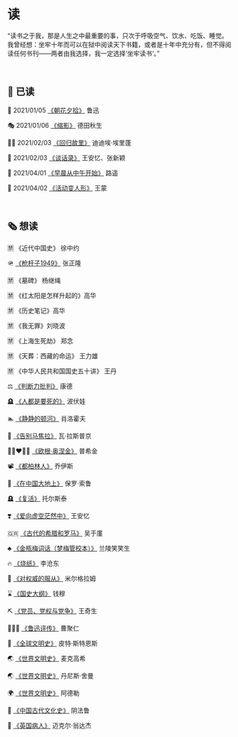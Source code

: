 # 读

“读书之于我，那是人生之中最重要的事，只次于呼吸空气、饮水、吃饭、睡觉。我曾经想：坐牢十年而可以在狱中阅读天下书籍，或者是十年中充分有，但不得阅读任何书刊——两者由我选择，我一定选择‘坐牢读书’。”

<br>

## 📰 已读

🌺 2021/01/05 [《朝花夕拾》](https://book.douban.com/subject/22788645/) 鲁迅

🎭 2021/01/06 [《缩影》](https://book.douban.com/subject/3202953/) 德田秋生

🚶‍♀️ 2021/02/03 [《回归故里》](https://book.douban.com/subject/34942789/) 迪迪埃·埃里蓬

📙 2021/02/03 [《谈话录》](https://book.douban.com/subject/30394391/) 王安忆、张新颖 

🌅 2021/04/01 [《早晨从中午开始》](https://book.douban.com/subject/10597811/) 路遥

👺 2021/04/02 [《活动变人形》](https://book.douban.com/subject/26810934/) 王蒙

<br>

## 🗞 想读

🈲️ 《近代中国史》 徐中约

🪖 [《枪杆子1949》](https://book.douban.com/subject/3225740/) 张正隆

🈲️ 《墓碑》 杨继绳 

🈲️ 《红太阳是怎样升起的》高华 

🈲️ 《历史笔记》高华 

🈲️ 《我无罪》刘晓波

🈲️ 《上海生死劫》 郑念 

🈲️ 《天葬：西藏的命运》 王力雄

🈲️ 《中华人民共和国国史五十讲》 王丹

⚖️ [《判断力批判》](https://book.douban.com/subject/1137244/) 康德

🪦 [《人都是要死的》](https://book.douban.com/subject/1340498/) 波伏娃

🏊 [《静静的顿河》](https://book.douban.com/subject/4908877/) 肖洛霍夫

👋 [《告别马焦拉》](https://book.douban.com/subject/1201844/) 瓦·拉斯普京 

👩🏼‍❤️‍👨🏼 [《欧根·奥涅金》](https://book.douban.com/subject/3241695/) 普希金

📽 [《都柏林人》](https://book.douban.com/subject/4908872/) 乔伊斯

🎒 [《在中国大地上》](https://book.douban.com/subject/35148942/) 保罗·索鲁

🪦 [《复活》](https://book.douban.com/subject/1880990/) 托尔斯泰

❣️ [《爱向虚空茫然中》](https://book.douban.com/subject/24817332/) 王安忆

🇬🇷 [《古代的希腊和罗马》](https://book.douban.com/subject/20431880/) 吴于廑

♣️ [《金瓶梅词话（梦梅管校本）》](https://book.douban.com/subject/2054034/) 兰陵笑笑生

🔥 [《烧纸》](https://book.douban.com/subject/30441551/) 李沧东

👔 [《对权威的服从》](https://book.douban.com/subject/20477116/) 米尔格拉姆 

⌛️ [《国史大纲》](https://book.douban.com/subject/26803736/) 钱穆 

⛏ [《党员、党权与党争》](https://book.douban.com/subject/5372471/) 王奇生 

🧔🏾‍♂️ [《鲁迅评传》](https://book.douban.com/subject/1491083/) 曹聚仁

💫 [《全球文明史》](https://book.douban.com/subject/1792303/) 皮特·斯特恩斯 

🌏 [《世界文明史》](https://book.douban.com/subject/1103066/) 麦克高希

🌏 [《世界文明史》](https://book.douban.com/subject/2184884/) 丹尼斯·舍曼 

🌍 [《世界文明史》](https://book.douban.com/subject/10518124/) 阿德勒 

📜 [《中国古代文化史》](https://book.douban.com/subject/3062799/) 阴法鲁

🏥 [《英国病人》](https://book.douban.com/subject/10583075/) 迈克尔·翁达杰





